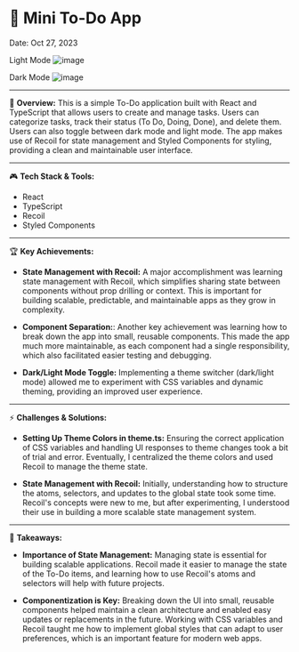# 📝 Mini To-Do App
 Date: Oct 27, 2023
 
Light Mode
![image](https://github.com/user-attachments/assets/1e3655eb-e167-419e-9853-2245a53650a5)

Dark Mode
![image](https://github.com/user-attachments/assets/81f8fe06-11f3-4719-acbf-aeddc524b2f6)

---

📌 **Overview:**
This is a simple To-Do application built with React and TypeScript that allows users to create and manage tasks. Users can categorize tasks, track their status (To Do, Doing, Done), and delete them. Users can also toggle between dark mode and light mode. The app makes use of Recoil for state management and Styled Components for styling, providing a clean and maintainable user interface.

---

🎮 **Tech Stack & Tools:**
- React
- TypeScript
- Recoil
- Styled Components

---

🏆 **Key Achievements:**
- **State Management with Recoil:** A major accomplishment was learning state management with Recoil, which simplifies sharing state between components without prop drilling or context. This is important for building scalable, predictable, and maintainable apps as they grow in complexity.

- **Component Separation:**: Another key achievement was learning how to break down the app into small, reusable components. This made the app much more maintainable, as each component had a single responsibility, which also facilitated easier testing and debugging.

- **Dark/Light Mode Toggle:** Implementing a theme switcher (dark/light mode) allowed me to experiment with CSS variables and dynamic theming, providing an improved user experience.

---

⚡ **Challenges & Solutions:**
- **Setting Up Theme Colors in theme.ts:** Ensuring the correct application of CSS variables and handling UI responses to theme changes took a bit of trial and error. Eventually, I centralized the theme colors and used Recoil to manage the theme state.

- **State Management with Recoil:**
Initially, understanding how to structure the atoms, selectors, and updates to the global state took some time. Recoil's concepts were new to me, but after experimenting, I understood their use in building a more scalable state management system.

---

🎯 **Takeaways:**
- **Importance of State Management:**
Managing state is essential for building scalable applications. Recoil made it easier to manage the state of the To-Do items, and learning how to use Recoil's atoms and selectors will help with future projects.

- **Componentization is Key:**
Breaking down the UI into small, reusable components helped maintain a clean architecture and enabled easy updates or replacements in the future. Working with CSS variables and Recoil taught me how to implement global styles that can adapt to user preferences, which is an important feature for modern web apps.
